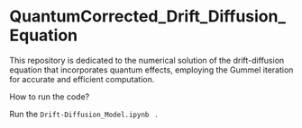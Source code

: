 # QuantumCorrected_Drift_Diffusion_Equation
This repository is dedicated to the numerical solution of the drift-diffusion equation that incorporates quantum effects, employing the Gummel iteration for accurate and efficient computation.

How to run the code?

 Run the `Drift-Diffusion_Model.ipynb ` .
